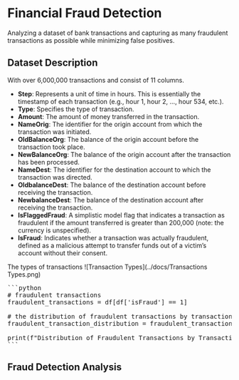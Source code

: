 # Financial Fraud Detection 

Analyzing a dataset of bank transactions and capturing as many fraudulent transactions as possible while minimizing false positives. 

## Dataset Description 

With over 6,000,000 transactions and consist of 11 columns.  

- **Step**: Represents a unit of time in hours. This is essentially the timestamp of each transaction (e.g., hour 1, hour 2, ..., hour 534, etc.).
- **Type**: Specifies the type of transaction.
- **Amount**: The amount of money transferred in the transaction.
- **NameOrig**: The identifier for the origin account from which the transaction was initiated.
- **OldBalanceOrg**: The balance of the origin account before the transaction took place.
- **NewBalanceOrg**: The balance of the origin account after the transaction has been processed.
- **NameDest**: The identifier for the destination account to which the transaction was directed.
- **OldbalanceDest**: The balance of the destination account before receiving the transaction.
- **NewbalanceDest**: The balance of the destination account after receiving the transaction.
- **IsFlaggedFraud**: A simplistic model flag that indicates a transaction as fraudulent if the amount transferred is greater than 200,000 (note: the currency is unspecified).
- **IsFraud**: Indicates whether a transaction was actually fraudulent, defined as a malicious attempt to transfer funds out of a victim’s account without their consent.

The types of transactions 
![Transaction Types](../docs/Transactions Types.png)

<pre>
```python
# fraudulent transactions
fraudulent_transactions = df[df['isFraud'] == 1]

# the distribution of fraudulent transactions by transaction type
fraudulent_transaction_distribution = fraudulent_transactions['type'].value_counts()

print(f"Distribution of Fraudulent Transactions by Transaction Type: {fraudulent_transaction_distribution}")
```
</pre>



## Fraud Detection Analysis 
